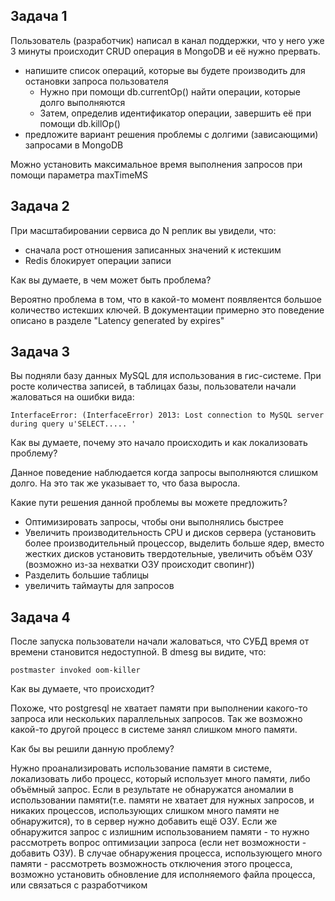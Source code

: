 ## Задача 1

Пользователь (разработчик) написал в канал поддержки, что у него уже 3 минуты происходит CRUD операция в MongoDB и её нужно прервать.


- напишите список операций, которые вы будете производить для остановки запроса пользователя
  - Нужно при помощи db.currentOp() найти операции, которые долго выполняются
  - Затем, определив идентификатор операции, завершить её при помощи db.killOp()
- предложите вариант решения проблемы с долгими (зависающими) запросами в MongoDB

Можно установить максимальное время выполнения запросов при помощи параметра maxTimeMS

## Задача 2
При масштабировании сервиса до N реплик вы увидели, что:

- сначала рост отношения записанных значений к истекшим
- Redis блокирует операции записи

Как вы думаете, в чем может быть проблема?

Вероятно проблема в том, что в какой-то момент появляентся большое количество истекших ключей. В документации примерно это поведение описано в разделе "Latency generated by expires"

## Задача 3

Вы подняли базу данных MySQL для использования в гис-системе. При росте количества записей, в таблицах базы, пользователи начали жаловаться на ошибки вида:
```
InterfaceError: (InterfaceError) 2013: Lost connection to MySQL server during query u'SELECT..... '
```

Как вы думаете, почему это начало происходить и как локализовать проблему?

Данное поведение наблюдается когда запросы выполняются слишком долго. На это так же указывает то, что база выросла.

Какие пути решения данной проблемы вы можете предложить?

- Оптимизировать запросы, чтобы они выполнялись быстрее
- Увеличить производительность CPU и дисков сервера (установить более производительный процессор, выделить больше ядер, вместо жестких дисков установить твердотельные, увеличить объём ОЗУ (возможно из-за нехватки ОЗУ происходит свопинг))
- Разделить большие таблицы
- увеличить таймауты для запросов

## Задача 4

После запуска пользователи начали жаловаться, что СУБД время от времени становится недоступной. В dmesg вы видите, что:

```
postmaster invoked oom-killer
```
Как вы думаете, что происходит?

Похоже, что postgresql не хватает памяти при выполнении какого-то запроса или нескольких параллельных запросов. Так же возможно какой-то другой процесс в системе занял слишком много памяти.

Как бы вы решили данную проблему?

Нужно проанализировать использование памяти в системе, локализовать либо процесс, который использует много памяти, либо объёмный запрос. Если в результате не обнаружатся аномалии в использовании памяти(т.е. памяти не хватает для нужных запросов, и никаких процессов, использующих слишком много памяти не обнаружится), то в сервер нужно добавить ещё ОЗУ. Если же обнаружится запрос с излишним использованием памяти - то нужно рассмотреть вопрос оптимизации запроса (если нет возможности - добавить ОЗУ). В случае обнаружения процесса, использующего много памяти -  рассмотреть возможность отключения этого процесса, возможно установить обновление для исполняемого файла процесса, или связаться с разработчиком
